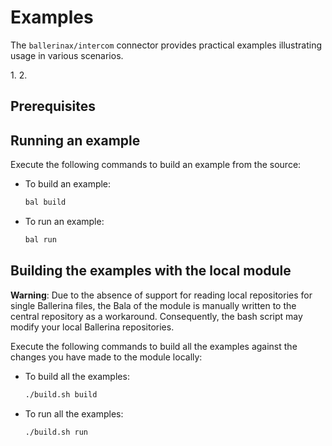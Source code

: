 # Examples

The `ballerinax/intercom` connector provides practical examples illustrating usage in various scenarios.

[//]: # (TODO: Add examples)
1. 
2. 

## Prerequisites

[//]: # (TODO: Add prerequisites)

## Running an example

Execute the following commands to build an example from the source:

* To build an example:

    ```bash
    bal build
    ```

* To run an example:

    ```bash
    bal run
    ```

## Building the examples with the local module

**Warning**: Due to the absence of support for reading local repositories for single Ballerina files, the Bala of the module is manually written to the central repository as a workaround. Consequently, the bash script may modify your local Ballerina repositories.

Execute the following commands to build all the examples against the changes you have made to the module locally:

* To build all the examples:

    ```bash
    ./build.sh build
    ```

* To run all the examples:

    ```bash
    ./build.sh run
    ```
